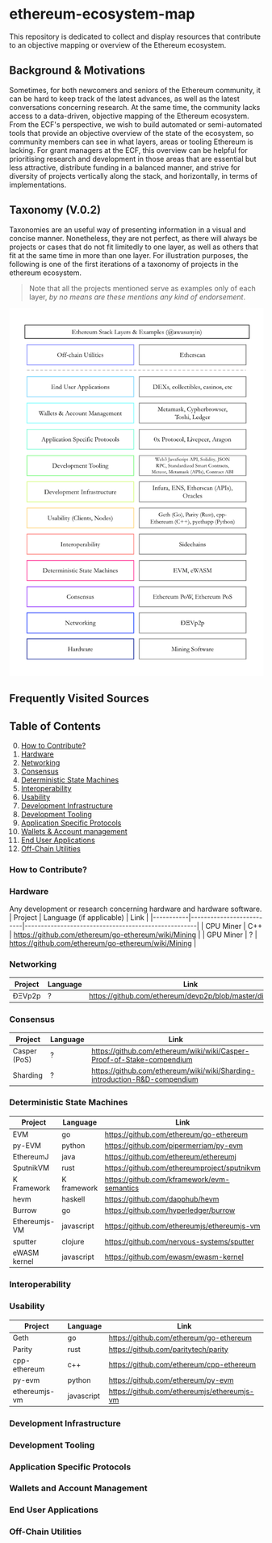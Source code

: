 # ethereum-ecosystem-map
This repository is dedicated to collect and display resources that contribute to an objective mapping or overview of the Ethereum ecosystem.

## Background & Motivations
Sometimes, for both newcomers and seniors of the Ethereum community, it can be hard to keep track of the latest advances, as well as the latest conversations concerning research. At the same time, the community lacks access to a data-driven, objective mapping of the Ethereum ecosystem. 
From the ECF's perspective, we wish to build automated or semi-automated tools that
provide an objective overview of the state of the ecosystem, so community members can see in what layers, areas or tooling Ethereum is lacking. 
For grant managers at the ECF, this overview can be helpful for prioritising research and development in those areas that are essential but less attractive, distribute funding in a balanced manner, and strive for diversity of projects vertically along the stack, and horizontally, in terms of implementations. 

## Taxonomy (V.0.2)
Taxonomies are an useful way of presenting information in a visual and concise manner. Nonetheless, they are not perfect, as there will always be projects or cases that do not fit limitedly to one layer, as well as others that fit at the same time in more than one layer. 
For illustration purposes, the following is one of the first iterations of a taxonomy of projects in the ethereum ecosystem.

> Note that all the projects mentioned serve as examples only of each layer, *by no means are these mentions any kind of endorsement*.

![Ethercosystem Taxonomy](https://github.com/EthereumCommunityFund/ethereum-ecosystem-map/blob/master/figures/ethercosystem.png)

## Frequently Visited Sources
[1]: https://github.com/ethereum/wiki/wiki "Ethereum Wiki"
[2]: https://ethresear.ch/latest "ETH Research"

## Table of Contents
0. [How to Contribute?](#how-to-contribute)
1. [Hardware](#hardware)
2. [Networking](#networking)
3. [Consensus](#consensus)
4. [Deterministic State Machines](#deterministic-state-machines)
5. [Interoperability](#interoperability)
6. [Usability](#usability)
7. [Development Infrastructure](#development-infrastructure)
8. [Development Tooling](#development-tooling)
9. [Application Specific Protocols](#application-specific-protocols)
10. [Wallets & Account management](#wallets-and-account-management)
11. [End User Applications](#end-user-applications)
12. [Off-Chain Utilities](#off-chain-utilities)

### How to Contribute?

### Hardware
Any development or research concerning hardware and hardware software.
| Project   | Language (if applicable) | Link                                                |
|-----------|--------------------------|-----------------------------------------------------|
| CPU Miner | C++                      | https://github.com/ethereum/go-ethereum/wiki/Mining |
| GPU Miner | ?                        | https://github.com/ethereum/go-ethereum/wiki/Mining |

### Networking
| Project | Language | Link                                                     |
|---------|----------|----------------------------------------------------------|
| ÐΞVp2p  | ?        | https://github.com/ethereum/devp2p/blob/master/discv4.md |

### Consensus
| Project      | Language | Link                                                                       |
|--------------|----------|----------------------------------------------------------------------------|
| Casper (PoS) | ?        | https://github.com/ethereum/wiki/wiki/Casper-Proof-of-Stake-compendium     |
| Sharding     | ?        | https://github.com/ethereum/wiki/wiki/Sharding-introduction-R&D-compendium |

### Deterministic State Machines
| Project       | Language    | Link                                         |
|---------------|-------------|----------------------------------------------|
| EVM           | go          | https://github.com/ethereum/go-ethereum      |
| py-EVM        | python      | https://github.com/pipermerriam/py-evm       |
| EthereumJ     | java        | https://github.com/ethereum/ethereumj        |
| SputnikVM     | rust        | https://github.com/ethereumproject/sputnikvm |
| K Framework   | K framework | https://github.com/kframework/evm-semantics  |
| hevm          | haskell     | https://github.com/dapphub/hevm              |
| Burrow        | go          | https://github.com/hyperledger/burrow        |
| Ethereumjs-VM | javascript  | https://github.com/ethereumjs/ethereumjs-vm  |
| sputter       | clojure     | https://github.com/nervous-systems/sputter   |
| eWASM kernel  | javascript  | https://github.com/ewasm/ewasm-kernel        |

### Interoperability

### Usability
| Project       | Language   | Link                                        |
|---------------|------------|---------------------------------------------|
| Geth          | go         | https://github.com/ethereum/go-ethereum     |
| Parity        | rust       | https://github.com/paritytech/parity        |
| cpp-ethereum  | c++        | https://github.com/ethereum/cpp-ethereum    |
| py-evm        | python     | https://github.com/ethereum/py-evm          |
| ethereumjs-vm | javascript | https://github.com/ethereumjs/ethereumjs-vm |

### Development Infrastructure

### Development Tooling

### Application Specific Protocols

### Wallets and Account Management

### End User Applications

### Off-Chain Utilities
